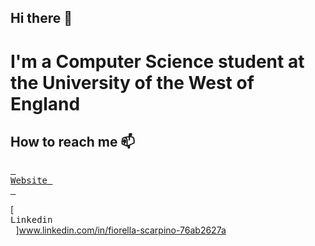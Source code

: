 ## Hi there 👋

# I'm a Computer Science student at the University of the West of England 

## How to reach me 📫

[<kbd> <br>Website <br> </kbd>][WEB]
<!---------------------------------------------------------------------------->
[WEB]: https://fi-sc.github.io/


[<kbd> <br>Linkedin <br> </kbd>]www.linkedin.com/in/fiorella-scarpino-76ab2627a
<!---------------------------------------------------------------------------->


<!--
**fi-sc/fi-sc** is a ✨ _special_ ✨ repository because its `README.md` (this file) appears on your GitHub profile.

Here are some ideas to get you started:

- 🔭 I’m currently working on ... 
- 🌱 I’m currently learning ...
- 👯 I’m looking to collaborate on ...
- 🤔 I’m looking for help with ...
- 💬 Ask me about ...
- 📫 How to reach me: ...
- 😄 Pronouns: ...
- ⚡ Fun fact: ...
-->
